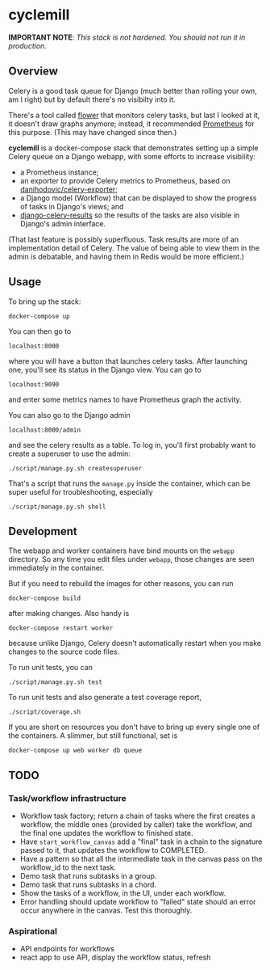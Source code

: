 cyclemill
=========

**IMPORTANT NOTE**: *This stack is not hardened.  You should not run it in production.*

Overview
--------

Celery is a good task queue for Django (much better than rolling
your own, am I right) but by default there's no visibilty into it.

There's a tool called [flower](https://flower.readthedocs.io/)
that monitors celery tasks, but last I looked at it, it doesn't
draw graphs anymore; instead, it recommended [Prometheus](https://prometheus.io/) for this purpose.
(This may have changed since then.)

**cyclemill** is a docker-compose stack that demonstrates setting up a simple Celery
queue on a Django webapp, with some efforts to increase visibility:

*   a Prometheus instance;
*   an exporter to provide Celery metrics to Prometheus,
    based on [danihodovic/celery-exporter](https://github.com/danihodovic/celery-exporter/);
*   a Django model (Workflow) that can be displayed to
    show the progress of tasks in Django's views; and
*   [django-celery-results](https://django-celery-results.readthedocs.io/) so the results of the tasks are also
    visible in Django's admin interface.

(That last feature is possibly superfluous.  Task results are more of an
implementation detail of Celery.  The value of being able to view them in the admin
is debatable, and having them in Redis would be more efficient.)

Usage
-----

To bring up the stack:

    docker-compose up

You can then go to

    localhost:8000

where you will have a button that launches celery tasks.  After
launching one, you'll see its status in the Django view.  You
can go to

    localhost:9090

and enter some metrics names to have Prometheus graph the
activity.

You can also go to the Django admin

    localhost:8000/admin

and see the celery results as a table.  To log in, you'll
first probably want to create a superuser to use the admin:

    ./script/manage.py.sh createsuperuser

That's a script that runs the `manage.py` inside the container,
which can be super useful for troubleshooting, especially

    ./script/manage.py.sh shell

Development
-----------

The webapp and worker containers have bind mounts on the
`webapp` directory.  So any time you edit files under
`webapp`, those changes are seen immediately in the container.

But if you need to rebuild the images for other reasons,
you can run

    docker-compose build

after making changes.  Also handy is

    docker-compose restart worker

because unlike Django, Celery doesn't automatically restart
when you make changes to the source code files.

To run unit tests, you can

    ./script/manage.py.sh test

To run unit tests and also generate a test coverage report,

    ./script/coverage.sh

If you are short on resources you don't have to bring up
every single one of the containers.  A slimmer, but still
functional, set is

    docker-compose up web worker db queue

TODO
----

### Task/workflow infrastructure

*   Workflow task factory; return a chain of tasks where the first
    creates a workflow, the middle ones (provided by caller) take
    the workflow, and the final one updates the workflow to finished
    state.
*   Have `start_workflow_canvas` add a "final" task in a chain to the
    signature passed to it, that updates the workflow to COMPLETED.
*   Have a pattern so that all the intermediate task in the canvas
    pass on the workflow_id to the next task.
*   Demo task that runs subtasks in a group.
*   Demo task that runs subtasks in a chord.
*   Show the tasks of a workflow, in the UI, under each workflow.
*   Error handling should update workflow to "failed" state should
    an error occur anywhere in the canvas.  Test this thoroughly.

### Aspirational

*   API endpoints for workflows
*   react app to use API, display the workflow status, refresh
